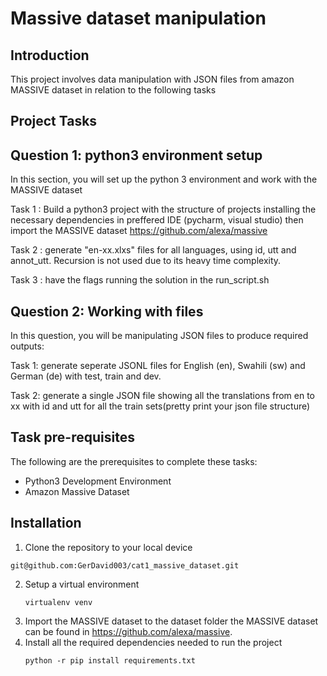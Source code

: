 # Massive dataset manipulation
## Introduction
This project involves data manipulation with JSON files from amazon MASSIVE dataset in relation to the following tasks

## Project Tasks
## Question 1: python3 environment setup 
In this section, you will set up the python 3 environment and work with the MASSIVE dataset

Task 1 : Build a python3 project with the structure of projects installing the necessary dependencies in preffered IDE (pycharm, visual studio) then import the MASSIVE dataset https://github.com/alexa/massive

Task 2 : generate "en-xx.xlxs" files for all languages, using id, utt and annot_utt. Recursion is not used due to its heavy time complexity.

Task 3 : have the flags running the solution in the run_script.sh

## Question 2: Working with files 
In this question, you will be manipulating JSON files to produce required outputs:

Task 1: generate seperate JSONL files for English (en), Swahili (sw) and German (de) with test, train and dev.

Task 2: generate a single JSON file showing all the translations from en to xx with id and utt for all the train sets(pretty print your json file structure)

## Task pre-requisites 
The following are the prerequisites to complete these tasks:
* Python3 Development Environment
* Amazon Massive Dataset

## Installation 
1.  Clone the repository to your local device
   ```command line
git@github.com:GerDavid003/cat1_massive_dataset.git
```
2. Setup a virtual environment
   ```command line
   virtualenv venv
   ```
3. Import the MASSIVE dataset to the dataset folder the MASSIVE dataset can be found in https://github.com/alexa/massive.
4. Install all the required dependencies needed to run the project
   ```command line
   python -r pip install requirements.txt
   ```


